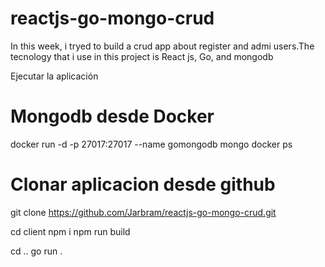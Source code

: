 # reactjs-go-mongo-crud
In this week, i tryed to build a crud app about register and admi users.The tecnology that i use in this project is React js, Go, and mongodb 

Ejecutar la aplicación
# Mongodb desde Docker
docker run -d -p 27017:27017 --name gomongodb mongo
docker ps 

# Clonar aplicacion desde github
git clone https://github.com/Jarbram/reactjs-go-mongo-crud.git

cd client
npm i
npm run build

cd ..
go run .

